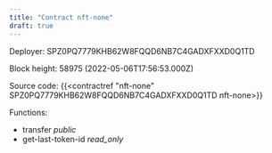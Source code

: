 ```yaml
---
title: "Contract nft-none"
draft: true
---
```

Deployer: SPZ0PQ7779KHB62W8FQQD6NB7C4GADXFXXD0Q1TD


 



Block height: 58975 (2022-05-06T17:56:53.000Z)

Source code: {{<contractref "nft-none" SPZ0PQ7779KHB62W8FQQD6NB7C4GADXFXXD0Q1TD nft-none>}}

Functions:

* transfer _public_
* get-last-token-id _read_only_
